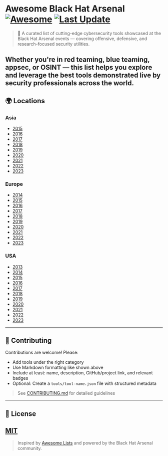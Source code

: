 # Awesome Black Hat Arsenal [![Awesome](https://awesome.re/badge.svg)](https://awesome.re) [![Last Update](https://img.shields.io/badge/Updated-June%202025-blue)](https://github.com/yourusername/awesome-blackhat-arsenal)
> 🚀 A curated list of cutting-edge cybersecurity tools showcased at the Black Hat Arsenal events — covering offensive, defensive, and research-focused security utilities.

Whether you're in red teaming, blue teaming, appsec, or OSINT — this list helps you explore and leverage the best tools demonstrated live by security professionals across the world.
---
## 🌍 Locations

### Asia
- [2015](output_by_location/Asia/2015/README.md)
- [2016](output_by_location/Asia/2016/README.md)
- [2017](output_by_location/Asia/2017/README.md)
- [2018](output_by_location/Asia/2018/README.md)
- [2019](output_by_location/Asia/2019/README.md)
- [2020](output_by_location/Asia/2020/README.md)
- [2021](output_by_location/Asia/2021/README.md)
- [2022](output_by_location/Asia/2022/README.md)
- [2023](output_by_location/Asia/2023/README.md)
### Europe
- [2014](output_by_location/Europe/2014/README.md)
- [2015](output_by_location/Europe/2015/README.md)
- [2016](output_by_location/Europe/2016/README.md)
- [2017](output_by_location/Europe/2017/README.md)
- [2018](output_by_location/Europe/2018/README.md)
- [2019](output_by_location/Europe/2019/README.md)
- [2020](output_by_location/Europe/2020/README.md)
- [2021](output_by_location/Europe/2021/README.md)
- [2022](output_by_location/Europe/2022/README.md)
- [2023](output_by_location/Europe/2023/README.md)
### USA
- [2013](output_by_location/USA/2013/README.md)
- [2014](output_by_location/USA/2014/README.md)
- [2015](output_by_location/USA/2015/README.md)
- [2016](output_by_location/USA/2016/README.md)
- [2017](output_by_location/USA/2017/README.md)
- [2018](output_by_location/USA/2018/README.md)
- [2019](output_by_location/USA/2019/README.md)
- [2020](output_by_location/USA/2020/README.md)
- [2021](output_by_location/USA/2021/README.md)
- [2022](output_by_location/USA/2022/README.md)
- [2023](output_by_location/USA/2023/README.md)
---
## 🧩 Contributing
Contributions are welcome! Please:
- Add tools under the right category
- Use Markdown formatting like shown above
- Include at least: name, description, GitHub/project link, and relevant badges
- Optional: Create a `tools/tool-name.json` file with structured metadata
> See [CONTRIBUTING.md](CONTRIBUTING.md) for detailed guidelines
---
## 📄 License
[MIT](LICENSE)
---
> Inspired by [Awesome Lists](https://awesome.re) and powered by the Black Hat Arsenal community.